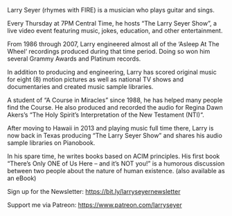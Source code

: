 Larry Seyer (rhymes with FIRE) is a musician who plays guitar and sings.

Every Thursday at 7PM Central Time, he hosts “The Larry Seyer Show”, a live video event featuring music, jokes, education, and other entertainment.

From 1986 through 2007, Larry engineered almost all of the ‘Asleep At The Wheel‘ recordings produced during that time period. Doing so won him several Grammy Awards and Platinum records.


In addition to producing and engineering, Larry has scored original music for eight (8) motion pictures as well as national TV shows and documentaries and created music sample libraries.

A student of “A Course in Miracles” since 1988, he has helped many people find the Course. He also produced and recorded the audio for Regina Dawn Akers’s “The Holy Spirit’s Interpretation of the New Testament (NTI)“.

After moving to Hawaii in 2013 and playing music full time there, Larry is now back in Texas producing “The Larry Seyer Show” and shares his audio sample libraries on Pianobook.

In his spare time, he writes books based on ACIM principles. His first book “There’s Only ONE of Us Here – and it’s NOT you!” is a humorous discussion between two people about the nature of human existence. (also available as an eBook)

Sign up for the Newsletter: https://bit.ly/larryseyernewsletter

Support me via Patreon: https://www.patreon.com/larryseyer

